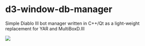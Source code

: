 d3-window-db-manager
====================

Simple Diablo III bot manager written in C++/Qt as a light-weight replacement for YAR and MultiBoxD.III

![](http://i1125.photobucket.com/albums/l592/kambala_decapitator/D3WindowDBManager.png)
